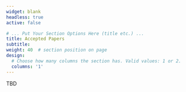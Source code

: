 ```yaml
---
widget: blank
headless: true
active: false

# ... Put Your Section Options Here (title etc.) ...
title: Accepted Papers
subtitle:
weight: 40  # section position on page
design:
  # Choose how many columns the section has. Valid values: 1 or 2.
  columns: '1'
---
```

TBD
